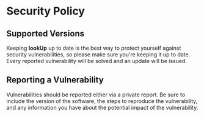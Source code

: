 # Security Policy

## Supported Versions

Keeping **lookUp** up to date is the best way to protect yourself against security vulnerabilities, so please make sure you're keeping it up to date.  
Every reported vulnerability will be solved and an update will be issued.

## Reporting a Vulnerability

Vulnerabilities should be reported either via a private report.
Be sure to include the version of the software, the steps to reproduce the vulnerability, and any information you have about the potential impact of the vulnerability.